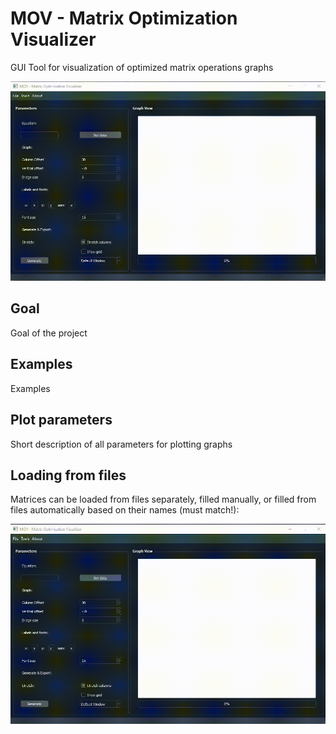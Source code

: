 # MOV - Matrix Optimization Visualizer
GUI Tool for visualization of optimized matrix operations graphs

![Main menu](https://github.com/PrzemyslawSamsel/GraphVisualiser/blob/main/Examples/mov_example.gif)

## Goal 
Goal of the project


## Examples
Examples

## Plot parameters

Short description of all parameters for plotting graphs

## Loading from files

Matrices can be loaded from files separately, filled manually, or filled from files automatically based on their names (must match!): 

![Main menu](https://github.com/PrzemyslawSamsel/GraphVisualiser/blob/main/Examples/fromfiles_mov.gif)
